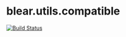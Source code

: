 # blear.utils.compatible

[![Build Status][travis-img]][travis-url] 

[travis-img]: https://travis-ci.org/blearjs/blear.utils.compatible.svg?branch=master
[travis-url]: https://travis-ci.org/blearjs/blear.utils.compatible

